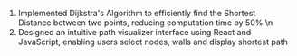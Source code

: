 1. Implemented Dijkstra's Algorithm to efficiently find the Shortest Distance between two points, reducing computation time by 50% \n
2.  Designed an intuitive path visualizer interface using React and JavaScript, enabling users select nodes, walls and display shortest path
